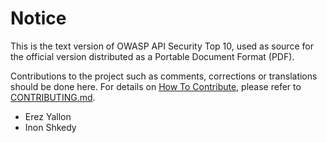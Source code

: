 Notice
======

This is the text version of OWASP API Security Top 10, used as source for the
official version distributed as a Portable Document Format (PDF).

Contributions to the project such as comments, corrections or translations
should be done here. For details on [How To Contribute][1], please refer to
[CONTRIBUTING.md][1].

* Erez Yallon
* Inon Shkedy

[1]: ../../CONTRIBUTING.md
